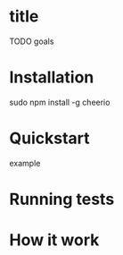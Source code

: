# title
TODO goals

# Installation
sudo npm install -g cheerio


# Quickstart

example

# Running tests

# How it work